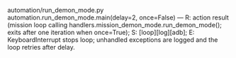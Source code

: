 automation/run_demon_mode.py
automation.run_demon_mode.main(delay=2, once=False) — R: action result (mission loop calling handlers.mission_demon_mode.run_demon_mode(); exits after one iteration when once=True); S: [loop][log][adb]; E: KeyboardInterrupt stops loop; unhandled exceptions are logged and the loop retries after delay.
